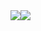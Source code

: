 
  <img style="max-width:420px;float:left;" src="https://raw.githubusercontent.com/mofengfs/mofengfs/main/assets/giphy.gif" />
  <img style="max-width:420px;float:left;" src="https://raw.githubusercontent.com/mofengfs/mofengfs/main/assets/giphy.gif" />


